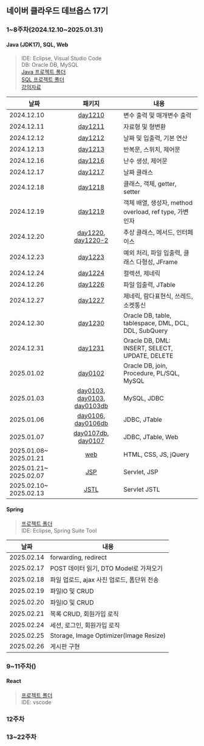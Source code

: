 ## 네이버 클라우드 데브옵스 17기

### 1&#126;8주차(2024.12.10&#126;2025.01.31)
#### **Java (JDK17), SQL, Web**  
> IDE: Eclipse, Visual Studio Code  
> DB: Oracle DB, MySQL  
> [Java 프로젝트 폴더](./java/workspace/classProject/)  
> [SQL 프로젝트 폴더](./sql/)  
> [강의자료](./강의자료/)

|날짜|패키지|내용|
|---|:---:|---|
|2024.12.10|[day1210](./java/workspace/classProject/day1210/)|변수 출력 및 매개변수 출력|
|2024.12.11|[day1211](./java/workspace/classProject/day1211/)|자료형 및 형변환|
|2024.12.12|[day1212](./java/workspace/classProject/day1212/)|날짜 및 입출력, 기본 연산|
|2024.12.13|[day1213](./java/workspace/classProject/day1213/)|반복문, 스위치, 제어문|
|2024.12.16|[day1216](./java/workspace/classProject/day1216/)|난수 생성, 제어문|
|2024.12.17|[day1217](./java/workspace/classProject/day1217/)|날짜 클래스|
|2024.12.18|[day1218](./java/workspace/classProject/day1218/)|클래스, 객체, getter, setter|
|2024.12.19|[day1219](./java/workspace/classProject/day1219/)|객체 배열, 생성자, method overload, ref type, 가변 인자|
|2024.12.20|[day1220](./java/workspace/classProject/day1220/), [day1220-2](./java/workspace/classProject/day1220_2/)|추상 클래스, 메서드, 인터페이스|
|2024.12.23|[day1223](./java/workspace/classProject/day1223/)|예외 처리, 파일 입출력, 클래스 다형성, JFrame|
|2024.12.24|[day1224](./java/workspace/classProject/day1224/)|컬렉션, 제네릭|
|2024.12.26|[day1226](./java/workspace/classProject/day1226/)|파일 입출력, JTable|
|2024.12.27|[day1227](./java/workspace/classProject/day1227/)|제네릭, 람다표현식, 쓰레드, 소켓통신|
|2024.12.30|[day1230](./sql/day1230/)|Oracle DB, table, tablespace, DML, DCL, DDL, SubQuery|
|2024.12.31|[day1231](./sql/day1231/)|Oracle DB, DML: INSERT, SELECT, UPDATE, DELETE|
|2025.01.02|[day0102](./sql/day0102/)|Oracle DB, join, Procedure, PL/SQL, MySQL|
|2025.01.03|[day0103](./sql/day0103/), [day0103](./java/workspace/classProject/day0103/), [day0103db](./java/workspace/classProject/day0103db/)|MySQL, JDBC|
|2025.01.06|[day0106](./java/workspace/classProject/day0106/), [day0106db](./java/workspace/classProject/day0106db/)|JDBC, JTable|
|2025.01.07|[day0107db](./java/workspace/classProject/day0107db/), [day0107](./web/day0107/)|JDBC, JTable, Web|
|2025.01.08&#126; 2025.01.21|[web](./web/)|HTML, CSS, JS, jQuery|
|2025.01.21&#126; 2025.02.07|[JSP](./java/workspace/webProject/)|Servlet, JSP|
|2025.02.10&#126; 2025.02.13|[JSTL](./java/workspace/ServletProject/)|Servlet JSTL|


#### **Spring**  
> [프로젝트 폴더](./spring/)  
> IDE: Eclipse, Spring Suite Tool

|날짜|내용|
|---|---|
|2025.02.14|forwarding, redirect|
|2025.02.17|POST 데이터 읽기, DTO Model로 가져오기|
|2025.02.18|파일 업로드, ajax 사진 업로드, 폼단위 전송|
|2025.02.19|파일IO 및 CRUD|
|2025.02.20|파일IO 및 CRUD|
|2025.02.21|목록 CRUD, 회원가입 로직|
|2025.02.24|세션, 로그인, 회원가입 로직|
|2025.02.25|Storage, Image Optimizer(Image Resize)|
|2025.02.26|게시판 구현|

### 9&#126;11주차()
#### **React**  
> [프로젝트 폴더](./react/)  
> IDE: vscode

### 12주차

### 13&#126;22주차